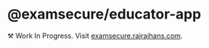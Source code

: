 # @examsecure/educator-app

⚒ Work In Progress. Visit [examsecure.rajrajhans.com](https://examsecure.rajrajhans.com/).
